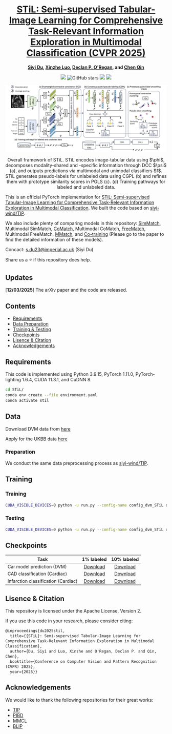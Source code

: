 <div align="center">

<h1><a href="http://arxiv.org/abs/2503.06277">STiL: Semi-supervised Tabular-Image Learning for Comprehensive Task-Relevant Information Exploration in Multimodal Classification (CVPR 2025)</a></h1>

**[Siyi Du](https://scholar.google.com/citations?user=zsOt8MYAAAAJ&hl=en), [Xinzhe Luo](https://scholar.google.com/citations?user=l-oyIaAAAAAJ&hl=en&oi=ao), [Declan P. O'Regan](https://scholar.google.com/citations?user=85u-LbAAAAAJ&hl=en&oi=ao), and [Chen Qin](https://scholar.google.com/citations?view_op=list_works&hl=en&hl=en&user=mTWrOqHOqjoC&pagesize=80&sortby=pubdate)** 

![](https://komarev.com/ghpvc/?username=siyi-windSTiL&label=visitors)
![GitHub stars](https://badgen.net/github/stars/siyi-wind/STiL)
[![](https://img.shields.io/badge/license-Apache--2.0-blue)](#License)
[![](https://img.shields.io/badge/arXiv-2503.06277-b31b1b.svg)](https://arxiv.org/abs/2503.06277)

</div>

![TIP](./Images/model.jpg)
<p align="center">Overall framework of STiL. STiL encodes image-tabular data using $\phi$, decomposes modality-shared and -specific information through DCC $\psi$ (a), and outputs predictions via multimodal and unimodal classifiers $f$. STiL generates pseudo-labels for unlabeled data using CGPL (b) and refines them with prototype similarity scores in PGLS (c). (d) Training pathways for labeled and unlabeled data.</p>

This is an official PyTorch implementation for [STiL: Semi-supervised Tabular-Image Learning for Comprehensive Task-Relevant Information Exploration in Multimodal Classification][1]. We built the code based on [siyi-wind/TIP](https://github.com/siyi-wind/TIP). 

We also include plenty of comparing models in this repository: [SimMatch](http://openaccess.thecvf.com/content/CVPR2022/html/Zheng_SimMatch_Semi-Supervised_Learning_With_Similarity_Matching_CVPR_2022_paper.html), Multimodal SimMatch, [CoMatch](http://openaccess.thecvf.com/content/ICCV2021/html/Li_CoMatch_Semi-Supervised_Learning_With_Contrastive_Graph_Regularization_ICCV_2021_paper.html), Multimodal CoMatch, [FreeMatch](https://arxiv.org/abs/2205.07246), Multimodal FreeMatch, [MMatch](https://ieeexplore.ieee.org/abstract/document/9733884), and [Co-training](https://dl.acm.org/doi/abs/10.1145/279943.279962) (Please go to the paper to find the detailed information of these models).

Concact: s.du23@imperial.ac.uk (Siyi Du)

Share us a :star: if this repository does help. 

## Updates
[**12/03/2025**] The arXiv paper and the code are released. 

## Contents
- [Requirements](#requirements)
- [Data Preparation](#data-preparation)
- [Training & Testing](#training--testing)
- [Checkpoints](#checkpoints)
- [Lisence & Citation](#lisence--citation)
- [Acknowledgements](#acknowledgements)

## Requirements
This code is implemented using Python 3.9.15, PyTorch 1.11.0, PyTorch-lighting 1.6.4, CUDA 11.3.1, and CuDNN 8.

```sh
cd STiL/
conda env create --file environment.yaml
conda activate stil
```

## Data
Download DVM data from [here][2]

Apply for the UKBB data [here][3]

### Preparation
We conduct the same data preprocessing process as [siyi-wind/TIP](https://github.com/siyi-wind/TIP).

## Training

### Training
```sh
CUDA_VISIBLE_DEVICES=0 python -u run.py --config-name config_dvm_STiL dataset=dvm_all_server_reordered_SemiPseudo_0.01 exp_name=train evaluate=True checkpoint={YOUR_PRETRAINED_CKPT_PATH}
```

### Testing
```sh
CUDA_VISIBLE_DEVICES=0 python -u run.py --config-name config_dvm_STiL dataset=dvm_all_server_reordered_SemiPseudo_0.01 exp_name=test test=True checkpoint={YOUR_TRAINED_CKPT_PATH}
```

## Checkpoints

Task | 1% labeled | 10% labeled
--- | :---: | :---: 
Car model prediction (DVM) | [Download](https://drive.google.com/drive/folders/1nWbmPOLdnoTDnr4zS56HPFkt-k656jM4?usp=sharing)  | [Download](https://drive.google.com/drive/folders/1F-hV_uh5BPjMc-cKY0hixsI7irWfRk3S?usp=sharing)
CAD classification (Cardiac) | [Download](https://drive.google.com/drive/folders/10ddCKsMpsSQEyt6F-c1qtM9PKXTM9xiR?usp=sharing) | [Download](https://drive.google.com/drive/folders/1Es9CkwxGz7jnU4RtSFcl9fhN5h0Y6y5q?usp=sharing)
Infarction classification (Cardiac) | [Download](https://drive.google.com/drive/folders/139MEzfdXvHg7lSRZKjbiO5mkd1mw8SwF?usp=sharing) | [Download](https://drive.google.com/drive/folders/11SXYjZQUWa6d5btK0Kh18d94L4Sr0369?usp=sharing)


## Lisence & Citation
This repository is licensed under the Apache License, Version 2.

If you use this code in your research, please consider citing:

```text
@inproceedings{du2025stil,
  title={{STiL}: Semi-supervised Tabular-Image Learning for Comprehensive Task-Relevant Information Exploration in Multimodal Classification},
  author={Du, Siyi and Luo, Xinzhe and O'Regan, Declan P. and Qin, Chen},
  booktitle={Conference on Computer Vision and Pattern Recognition (CVPR) 2025},
  year={2025}}
```

## Acknowledgements
We would like to thank the following repositories for their great works:
* [TIP](https://github.com/siyi-wind/TIP)
* [PIBD](https://github.com/zylbuaa/PIBD)
* [MMCL](https://github.com/paulhager/MMCL-Tabular-Imaging)
* [BLIP](https://github.com/salesforce/BLIP)



[1]: http://arxiv.org/abs/2503.06277
[2]: https://deepvisualmarketing.github.io/
[3]: https://www.ukbiobank.ac.uk/enable-your-research/apply-for-access